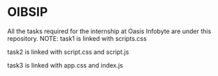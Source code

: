 # OIBSIP
All the tasks required for the internship at Oasis Infobyte are under this repository.
NOTE:
task1 is linked with scripts.css

task2 is linked with script.css and script.js

task3 is linked with app.css and index.js
